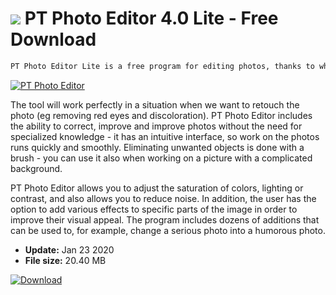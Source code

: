 # ![](https://cdn.softexe.net/static/icon/1/pt-photo-editor-11143.png) PT Photo Editor 4.0 Lite - Free Download

```sh
PT Photo Editor Lite is a free program for editing photos, thanks to which we will remove various imperfections from selected images.
```
[![PT Photo Editor](https://gallery.dpcdn.pl/imgc/Tools/71238/g_-_420x350_1.5_-_x20160904235952_0.png)](https://softexe.net/win/multimedia/graphics-design/pt-photo-editor:pppdc.html)

The tool will work perfectly in a situation when we want to retouch the photo (eg removing red eyes and discoloration). PT Photo Editor includes the ability to correct, improve and improve photos without the need for specialized knowledge - it has an intuitive interface, so work on the photos runs quickly and smoothly. Eliminating unwanted objects is done with a brush - you can use it also when working on a picture with a complicated background.
 
 PT Photo Editor allows you to adjust the saturation of colors, lighting or contrast, and also allows you to reduce noise. In addition, the user has the option to add various effects to specific parts of the image in order to improve their visual appeal. The program includes dozens of additions that can be used to, for example, change a serious photo into a humorous photo.


- **Update:** Jan 23 2020
- **File size:** 20.40 MB

[![Download](https://cdn.softexe.net/static/img/download.png)](https://softexe.net/win/multimedia/graphics-design/pt-photo-editor:pppdc.html)

